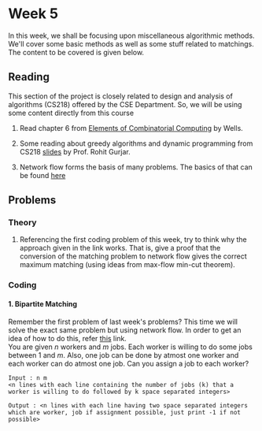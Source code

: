 # Week 5

In this week, we shall be focusing upon miscellaneous algorithmic methods. We'll cover some basic methods as well as some stuff related to matchings. The content to be covered is given below.

## Reading 

This section of the project is closely related to design and analysis of algorithms (CS218) offered by the CSE Department. So, we will be using some content directly from this course

1. Read chapter 6 from [Elements of Combinatorial Computing](../Reference_books/Elements_of_Combinatorial_Computing.pdf) by Wells.

2. Some reading about greedy algorithms and dynamic programming from CS218 [slides](https://www.cse.iitb.ac.in/~rgurjar/CS218_2023/slides/GreedyDPSlides.pdf) by Prof. Rohit Gurjar.

3. Network flow forms the basis of many problems. The basics of that can be found [here](https://www.cse.iitb.ac.in/~rgurjar/CS218_2023/slides/NetworkFlow.pdf) 

## Problems

### Theory

1. Referencing the first coding problem of this week, try to think why the approach given in the link works. That is, give a proof that the conversion of the matching problem to network flow gives the correct maximum matching (using ideas from max-flow min-cut theorem).

### Coding

#### 1. Bipartite Matching

Remember the first problem of last week's problems? This time we will solve the exact same problem but using network flow. In order to get an idea of how to do this, refer [this](https://www.geeksforgeeks.org/maximum-bipartite-matching/) link.  
You are given $n$ workers and $m$ jobs. Each worker is willing to do some jobs between $1$ and $m$. Also, one job can be done by atmost one worker and each worker can do atmost one job. Can you assign a job to each worker? 

```
Input : n m
<n lines with each line containing the number of jobs (k) that a worker is willing to do followed by k space separated integers>

Output : <n lines with each line having two space separated integers which are worker, job if assignment possible, just print -1 if not possible>
```
